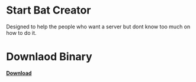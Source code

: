 # Start Bat Creator
Designed to help the people who want a server but dont know too much on how to do it.

# Downlaod Binary
**[Download](https://github.com/MJGC-Jonathan/Start.bat-Creator/blob/master/startbateditor/bin/Debug/startbateditor.exe?raw=true)**
